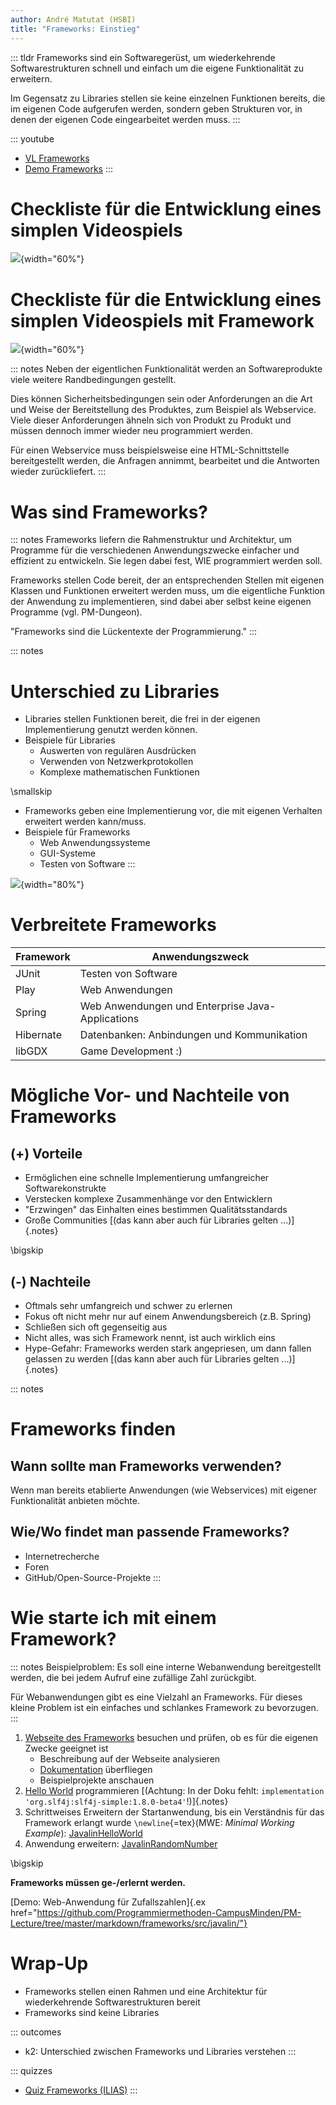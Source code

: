 ```yaml
---
author: André Matutat (HSBI)
title: "Frameworks: Einstieg"
---
```


::: tldr
Frameworks sind ein Softwaregerüst, um wiederkehrende Softwarestrukturen schnell und
einfach um die eigene Funktionalität zu erweitern.

Im Gegensatz zu Libraries stellen sie keine einzelnen Funktionen bereits, die im
eigenen Code aufgerufen werden, sondern geben Strukturen vor, in denen der eigenen
Code eingearbeitet werden muss.
:::

::: youtube
-   [VL Frameworks](https://youtu.be/AV4YuF2Axgk)
-   [Demo Frameworks](https://youtu.be/5jTbIBeZj7M)
:::

# Checkliste für die Entwicklung eines simplen Videospiels

![](images/checklisteMotivation.png){width="60%"}

# Checkliste für die Entwicklung eines simplen Videospiels mit Framework

![](images/checklisteMotivationFarbig.png){width="60%"}

::: notes
Neben der eigentlichen Funktionalität werden an Softwareprodukte viele weitere
Randbedingungen gestellt.

Dies können Sicherheitsbedingungen sein oder Anforderungen an die Art und Weise der
Bereitstellung des Produktes, zum Beispiel als Webservice. Viele dieser
Anforderungen ähneln sich von Produkt zu Produkt und müssen dennoch immer wieder neu
programmiert werden.

Für einen Webservice muss beispielsweise eine HTML-Schnittstelle bereitgestellt
werden, die Anfragen annimmt, bearbeitet und die Antworten wieder zurückliefert.
:::

# Was sind Frameworks?

::: notes
Frameworks liefern die Rahmenstruktur und Architektur, um Programme für die
verschiedenen Anwendungszwecke einfacher und effizient zu entwickeln. Sie legen
dabei fest, WIE programmiert werden soll.

Frameworks stellen Code bereit, der an entsprechenden Stellen mit eigenen Klassen
und Funktionen erweitert werden muss, um die eigentliche Funktion der Anwendung zu
implementieren, sind dabei aber selbst keine eigenen Programme (vgl. PM-Dungeon).

"Frameworks sind die Lückentexte der Programmierung."
:::

::: notes
# Unterschied zu Libraries

-   Libraries stellen Funktionen bereit, die frei in der eigenen Implementierung
    genutzt werden können.
-   Beispiele für Libraries
    -   Auswerten von regulären Ausdrücken
    -   Verwenden von Netzwerkprotokollen
    -   Komplexe mathematischen Funktionen

\smallskip

-   Frameworks geben eine Implementierung vor, die mit eigenen Verhalten erweitert
    werden kann/muss.
-   Beispiele für Frameworks
    -   Web Anwendungssysteme
    -   GUI-Systeme
    -   Testen von Software
:::

![](images/frameworksVSlib.png){width="80%"}

# Verbreitete Frameworks

| Framework | Anwendungszweck                                  |
|-----------|--------------------------------------------------|
| JUnit     | Testen von Software                              |
| Play      | Web Anwendungen                                  |
| Spring    | Web Anwendungen und Enterprise Java-Applications |
| Hibernate | Datenbanken: Anbindungen und Kommunikation       |
| libGDX    | Game Development :)                              |

# Mögliche Vor- und Nachteile von Frameworks

## (+) Vorteile

-   Ermöglichen eine schnelle Implementierung umfangreicher Softwarekonstrukte
-   Verstecken komplexe Zusammenhänge vor den Entwicklern
-   "Erzwingen" das Einhalten eines bestimmen Qualitätsstandards
-   Große Communities [(das kann aber auch für Libraries gelten ...)]{.notes}

\bigskip

## (-) Nachteile

-   Oftmals sehr umfangreich und schwer zu erlernen
-   Fokus oft nicht mehr nur auf einem Anwendungsbereich (z.B. Spring)
-   Schließen sich oft gegenseitig aus
-   Nicht alles, was sich Framework nennt, ist auch wirklich eins
-   Hype-Gefahr: Frameworks werden stark angepriesen, um dann fallen gelassen zu
    werden [(das kann aber auch für Libraries gelten ...)]{.notes}

::: notes
# Frameworks finden

## Wann sollte man Frameworks verwenden?

Wenn man bereits etablierte Anwendungen (wie Webservices) mit eigener Funktionalität
anbieten möchte.

## Wie/Wo findet man passende Frameworks?

-   Internetrecherche
-   Foren
-   GitHub/Open-Source-Projekte
:::

# Wie starte ich mit einem Framework?

::: notes
Beispielproblem: Es soll eine interne Webanwendung bereitgestellt werden, die bei
jedem Aufruf eine zufällige Zahl zurückgibt.

Für Webanwendungen gibt es eine Vielzahl an Frameworks. Für dieses kleine Problem
ist ein einfaches und schlankes Framework zu bevorzugen.
:::

1.  [Webseite des Frameworks](https://javalin.io/) besuchen und prüfen, ob es für
    die eigenen Zwecke geeignet ist
    -   Beschreibung auf der Webseite analysieren
    -   [Dokumentation](https://javalin.io/documentation) überfliegen
    -   Beispielprojekte anschauen
2.  [Hello World](https://javalin.io/tutorials/gradle-setup) programmieren
    [(Achtung: In der Doku fehlt:
    `implementation 'org.slf4j:slf4j-simple:1.8.0-beta4'`!)]{.notes}
3.  Schrittweises Erweitern der Startanwendung, bis ein Verständnis für das
    Framework erlangt wurde `\newline`{=tex}(MWE: *Minimal Working Example*):
    [JavalinHelloWorld](https://github.com/Programmiermethoden-CampusMinden/PM-Lecture/blob/master/markdown/frameworks/src/javalin/src/main/java/JavalinHelloWorld.java)
4.  Anwendung erweitern:
    [JavalinRandomNumber](https://github.com/Programmiermethoden-CampusMinden/PM-Lecture/blob/master/markdown/frameworks/src/javalin/src/main/java/JavalinRandomNumber.java)

\bigskip

**Frameworks müssen ge-/erlernt werden.**

[Demo: Web-Anwendung für Zufallszahlen]{.ex
href="https://github.com/Programmiermethoden-CampusMinden/PM-Lecture/tree/master/markdown/frameworks/src/javalin/"}

# Wrap-Up

-   Frameworks stellen einen Rahmen und eine Architektur für wiederkehrende
    Softwarestrukturen bereit
-   Frameworks sind keine Libraries

::: outcomes
-   k2: Unterschied zwischen Frameworks und Libraries verstehen
:::

::: quizzes
-   [Quiz Frameworks
    (ILIAS)](https://www.hsbi.de/elearning/goto.php?target=tst_1106234&client_id=FH-Bielefeld)
:::
